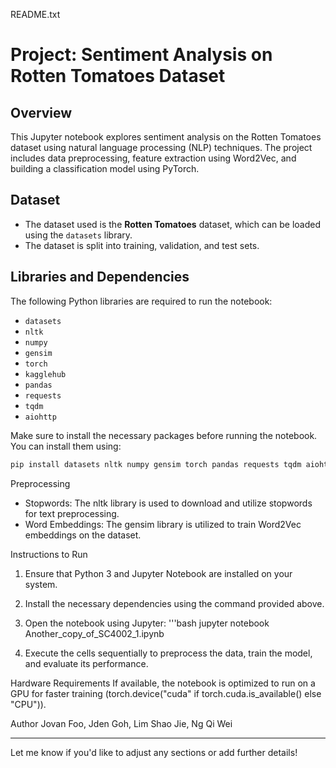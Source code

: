 README.txt

# Project: Sentiment Analysis on Rotten Tomatoes Dataset

## Overview
This Jupyter notebook explores sentiment analysis on the Rotten Tomatoes dataset using natural language processing (NLP) techniques. The project includes data preprocessing, feature extraction using Word2Vec, and building a classification model using PyTorch.

## Dataset
- The dataset used is the **Rotten Tomatoes** dataset, which can be loaded using the `datasets` library.
- The dataset is split into training, validation, and test sets.

## Libraries and Dependencies
The following Python libraries are required to run the notebook:
- `datasets`
- `nltk`
- `numpy`
- `gensim`
- `torch`
- `kagglehub`
- `pandas`
- `requests`
- `tqdm`
- `aiohttp`

Make sure to install the necessary packages before running the notebook. You can install them using:
```bash
pip install datasets nltk numpy gensim torch pandas requests tqdm aiohttp
```

Preprocessing
- Stopwords: The nltk library is used to download and utilize stopwords for text preprocessing.
- Word Embeddings: The gensim library is utilized to train Word2Vec embeddings on the dataset.

Instructions to Run
1. Ensure that Python 3 and Jupyter Notebook are installed on your system.
2. Install the necessary dependencies using the command provided above.
3. Open the notebook using Jupyter:
'''bash
jupyter notebook Another_copy_of_SC4002_1.ipynb

4. Execute the cells sequentially to preprocess the data, train the model, and evaluate its performance.

Hardware Requirements
If available, the notebook is optimized to run on a GPU for faster training (torch.device("cuda" if torch.cuda.is_available() else "CPU")).

Author
Jovan Foo, Jden Goh, Lim Shao Jie, Ng Qi Wei

---

Let me know if you'd like to adjust any sections or add further details!
